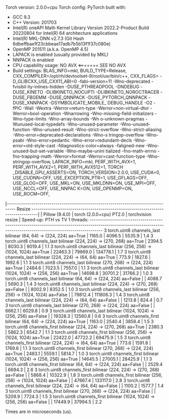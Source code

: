 Torch version: 2.0.0+cpu
Torch config: PyTorch built with:
  - GCC 9.3
  - C++ Version: 201703
  - Intel(R) oneAPI Math Kernel Library Version 2022.2-Product Build 20220804 for Intel(R) 64 architecture applications
  - Intel(R) MKL-DNN v2.7.3 (Git Hash 6dbeffbae1f23cbbeae17adb7b5b13f1f37c080e)
  - OpenMP 201511 (a.k.a. OpenMP 4.5)
  - LAPACK is enabled (usually provided by MKL)
  - NNPACK is enabled
  - CPU capability usage: NO AVX     <======= SEE NO AVX
  - Build settings: BLAS_INFO=mkl, BUILD_TYPE=Release, CXX_COMPILER=/opt/rh/devtoolset-9/root/usr/bin/c++, CXX_FLAGS= -D_GLIBCXX_USE_CXX11_ABI=0 -fabi-version=11 -Wno-deprecated -fvisibil
ity-inlines-hidden -DUSE_PTHREADPOOL -DNDEBUG -DUSE_KINETO -DLIBKINETO_NOCUPTI -DLIBKINETO_NOROCTRACER -DUSE_FBGEMM -DUSE_QNNPACK -DUSE_PYTORCH_QNNPACK -DUSE_XNNPACK -DSYMBOLICATE_MOBILE_
DEBUG_HANDLE -O2 -fPIC -Wall -Wextra -Werror=return-type -Werror=non-virtual-dtor -Werror=bool-operation -Wnarrowing -Wno-missing-field-initializers -Wno-type-limits -Wno-array-bounds -Wn
o-unknown-pragmas -Wunused-local-typedefs -Wno-unused-parameter -Wno-unused-function -Wno-unused-result -Wno-strict-overflow -Wno-strict-aliasing -Wno-error=deprecated-declarations -Wno-s
tringop-overflow -Wno-psabi -Wno-error=pedantic -Wno-error=redundant-decls -Wno-error=old-style-cast -fdiagnostics-color=always -faligned-new -Wno-unused-but-set-variable -Wno-maybe-unini
tialized -fno-math-errno -fno-trapping-math -Werror=format -Werror=cast-function-type -Wno-stringop-overflow, LAPACK_INFO=mkl, PERF_WITH_AVX=1, PERF_WITH_AVX2=1, PERF_WITH_AVX512=1, TORCH
_DISABLE_GPU_ASSERTS=ON, TORCH_VERSION=2.0.0, USE_CUDA=0, USE_CUDNN=OFF, USE_EXCEPTION_PTR=1, USE_GFLAGS=OFF, USE_GLOG=OFF, USE_MKL=ON, USE_MKLDNN=ON, USE_MPI=OFF, USE_NCCL=OFF, USE_NNPAC
K=ON, USE_OPENMP=ON, USE_ROCM=OFF,


[---------------------------------------------------------------------------------- Resize ---------------------------------------------------------------------------------]
                                                                                 |  Pillow (9.4.0)  |  torch (2.0.0+cpu) PT2.0  |  torchvision resize  |  Speed-up: PTH vs TV
1 threads: ------------------------------------------------------------------------------------------------------------------------------------------------------------------
      3 torch.uint8 channels_last bilinear (64, 64) -> (224, 224) aa=True        |      1165.0      |           4096.5          |         5535.9       |          1.4
      3 torch.uint8 channels_last bilinear (224, 224) -> (270, 268) aa=True      |      2394.5      |           8030.3          |         9019.4       |          1.1
      3 torch.uint8 channels_last bilinear (256, 256) -> (1024, 1024) aa=True    |     22463.3      |          79869.0          |       134778.1       |          1.7
      3 torch.uint8 channels_last bilinear (224, 224) -> (64, 64) aa=True        |       773.9      |           1827.6          |         1992.6       |          1.1
      3 torch.uint8 channels_last bilinear (270, 268) -> (224, 224) aa=True      |      2484.6      |           7023.5          |         7557.0       |          1.1
      3 torch.uint8 channels_last bilinear (1024, 1024) -> (256, 256) aa=True    |     14698.8      |          30701.2          |        31766.2       |          1.0
      3 torch.uint8 channels_last bilinear (64, 64) -> (224, 224) aa=False       |                  |           4088.7          |         5690.3       |          1.4
      3 torch.uint8 channels_last bilinear (224, 224) -> (270, 268) aa=False     |                  |           8002.9          |         8352.5       |          1.0
      3 torch.uint8 channels_last bilinear (256, 256) -> (1024, 1024) aa=False   |                  |          79812.4          |       111806.3       |          1.4
      3 torch.uint8 channels_last bilinear (224, 224) -> (64, 64) aa=False       |                  |           1213.8          |          824.4       |          0.7
      3 torch.uint8 channels_last bilinear (270, 268) -> (224, 224) aa=False     |                  |           6662.1          |         6029.8       |          0.9
      3 torch.uint8 channels_last bilinear (1024, 1024) -> (256, 256) aa=False   |                  |          19328.3          |        12560.8       |          0.6
      3 torch.uint8 channels_first bilinear (64, 64) -> (224, 224) aa=True       |      1163.0      |           2540.4          |         3858.4       |          1.5
      3 torch.uint8 channels_first bilinear (224, 224) -> (270, 268) aa=True     |      2380.3      |           5862.3          |         6542.7       |          1.1
      3 torch.uint8 channels_first bilinear (256, 256) -> (1024, 1024) aa=True   |     22422.0      |          47722.2          |        69475.9       |          1.5
      3 torch.uint8 channels_first bilinear (224, 224) -> (64, 64) aa=True       |       773.6      |           1591.8          |         1769.6       |          1.1
      3 torch.uint8 channels_first bilinear (270, 268) -> (224, 224) aa=True     |      2483.1      |           5559.1          |         5814.7       |          1.0
      3 torch.uint8 channels_first bilinear (1024, 1024) -> (256, 256) aa=True   |     14645.5      |          27005.1          |        28425.9       |          1.1
      3 torch.uint8 channels_first bilinear (64, 64) -> (224, 224) aa=False      |                  |           2529.4          |         6694.3       |          2.6
      3 torch.uint8 channels_first bilinear (224, 224) -> (270, 268) aa=False    |                  |           5868.4          |        10322.9       |          1.8
      3 torch.uint8 channels_first bilinear (256, 256) -> (1024, 1024) aa=False  |                  |          47667.4          |       133117.0       |          2.8
      3 torch.uint8 channels_first bilinear (224, 224) -> (64, 64) aa=False      |                  |           1100.2          |         1577.7       |          1.4
      3 torch.uint8 channels_first bilinear (270, 268) -> (224, 224) aa=False    |                  |           5209.9          |         7724.3       |          1.5
      3 torch.uint8 channels_first bilinear (1024, 1024) -> (256, 256) aa=False  |                  |          17449.9          |        37994.5       |          2.2

Times are in microseconds (us).
